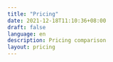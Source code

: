 ```yaml
---
title: "Pricing"
date: 2021-12-18T11:10:36+08:00
draft: false
language: en
description: Pricing comparison
layout: pricing
---
```


